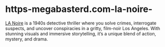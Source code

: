 # https-megabasterd.com-la-noire-
[LA Noire](https://megabasterd.com/la-noire/) is a 1940s detective thriller where you solve crimes, interrogate suspects, and uncover conspiracies in a gritty, film-noir Los Angeles. With stunning visuals and immersive storytelling, it’s a unique blend of action, mystery, and drama.
